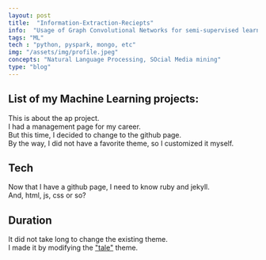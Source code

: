 ```yaml
---
layout: post
title:  "Information-Extraction-Reciepts"
info:  "Usage of Graph Convolutional Networks for semi-supervised learning. This has been a very intersting project"
tags: "ML"
tech : "python, pyspark, mongo, etc"
img: "/assets/img/profile.jpeg" 
concepts: "Natural Language Processing, SOcial Media mining"
type: "blog"
---
```


## List of my Machine Learning projects:

This is about the ap project.  
I had a management page for my career.  
But this time, I decided to change to the github page.  
By the way, I did not have a favorite theme, so I customized it myself.  


## Tech
Now that I have a github page, I need to know ruby and jekyll.  
And, html, js, css or so?  


## Duration
It did not take long to change the existing theme.  
I made it by modifying the ["tale"](https://github.com/chesterhow/tale) theme.  
